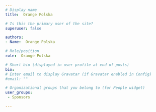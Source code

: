 ```yaml
---
# Display name
title:  Orange Polska

# Is this the primary user of the site?
superuser: false

authors:
- Name:  Orange Polska

# Role/position
role:  Orange Polska

# Short bio (displayed in user profile at end of posts)
bio: 
# Enter email to display Gravatar (if Gravatar enabled in Config)
#email: ""

# Organizational groups that you belong to (for People widget)
user_groups:
 - Sponsors

---
```


